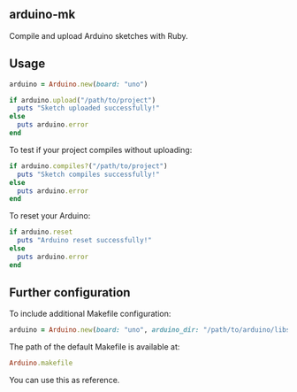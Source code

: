## arduino-mk

Compile and upload Arduino sketches with Ruby.

## Usage

```ruby
arduino = Arduino.new(board: "uno")

if arduino.upload("/path/to/project")
  puts "Sketch uploaded successfully!"
else
  puts arduino.error
end
```

To test if your project compiles without uploading:

```ruby
if arduino.compiles?("/path/to/project")
  puts "Sketch compiles successfully!"
else
  puts arduino.error
end
```

To reset your Arduino:

```ruby
if arduino.reset
  puts "Arduino reset successfully!"
else
  puts arduino.error
end
```

## Further configuration

To include additional Makefile configuration:

```ruby
arduino = Arduino.new(board: "uno", arduino_dir: "/path/to/arduino/libs")
```

The path of the default Makefile is available at:

```ruby
Arduino.makefile
```

You can use this as reference.
